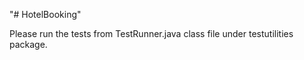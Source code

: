 "# HotelBooking" 

Please run the tests from TestRunner.java class file under testutilities package.
